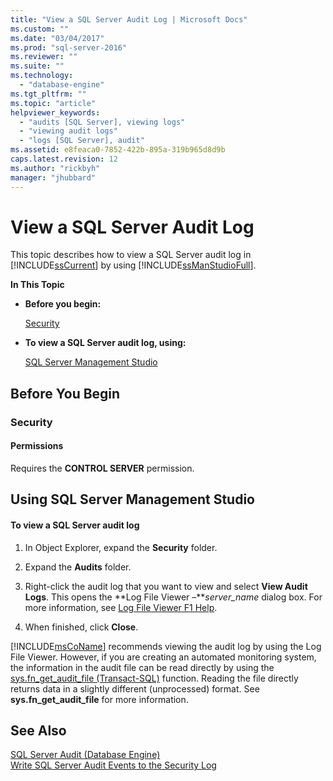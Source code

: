 ```yaml
---
title: "View a SQL Server Audit Log | Microsoft Docs"
ms.custom: ""
ms.date: "03/04/2017"
ms.prod: "sql-server-2016"
ms.reviewer: ""
ms.suite: ""
ms.technology: 
  - "database-engine"
ms.tgt_pltfrm: ""
ms.topic: "article"
helpviewer_keywords: 
  - "audits [SQL Server], viewing logs"
  - "viewing audit logs"
  - "logs [SQL Server], audit"
ms.assetid: e8feaca0-7852-422b-895a-319b965d8d9b
caps.latest.revision: 12
ms.author: "rickbyh"
manager: "jhubbard"
---
```

# View a SQL Server Audit Log
  This topic describes how to view a SQL Server audit log in [!INCLUDE[ssCurrent](../../../advanced-analytics/r-services/includes/sscurrent-md.md)] by using [!INCLUDE[ssManStudioFull](../../../advanced-analytics/r-services/includes/ssmanstudiofull-md.md)].  
  
 **In This Topic**  
  
-   **Before you begin:**  
  
     [Security](#Security)  
  
-   **To view a SQL Server audit log, using:**  
  
     [SQL Server Management Studio](#SSMSProcedure)  
  
##  <a name="BeforeYouBegin"></a> Before You Begin  
  
###  <a name="Security"></a> Security  
  
####  <a name="Permissions"></a> Permissions  
 Requires the **CONTROL SERVER** permission.  
  
##  <a name="SSMSProcedure"></a> Using SQL Server Management Studio  
  
#### To view a SQL Server audit log  
  
1.  In Object Explorer, expand the **Security** folder.  
  
2.  Expand the **Audits** folder.  
  
3.  Right-click the audit log that you want to view and select **View Audit Logs**. This opens the **Log File Viewer –***server_name* dialog box. For more information, see [Log File Viewer F1 Help](../../../relational-databases/logs/log-file-viewer-f1-help.md).  
  
4.  When finished, click **Close**.  
  
 [!INCLUDE[msCoName](../../../advanced-analytics/r-services/tutorials/includes/msconame-md.md)] recommends viewing the audit log by using the Log File Viewer. However, if you are creating an automated monitoring system, the information in the audit file can be read directly by using the [sys.fn_get_audit_file &#40;Transact-SQL&#41;](../../../relational-databases/reference/system-functions/sys.fn-get-audit-file-transact-sql.md) function. Reading the file directly returns data in a slightly different (unprocessed) format. See **sys.fn_get_audit_file** for more information.  
  
## See Also  
 [SQL Server Audit &#40;Database Engine&#41;](../../../relational-databases/security/auditing/sql-server-audit-database-engine.md)   
 [Write SQL Server Audit Events to the Security Log](../../../relational-databases/security/auditing/write-sql-server-audit-events-to-the-security-log.md)  
  
  